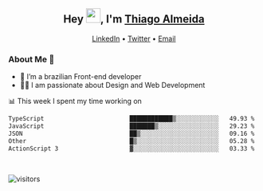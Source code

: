 

<h2 align="center">Hey <img src="https://github.com/TheDudeThatCode/TheDudeThatCode/blob/master/Assets/Hi.gif" width="29">, I'm <a href="https://www.linkedin.com/in/thiago-almeida-69785569/">Thiago Almeida</a></h2>
<p align="center">
  <a href="https://www.linkedin.com/in/thiago-almeida-69785569/">LinkedIn</a> •
  <a href="https://twitter.com/thiagoloal">Twitter</a> •
  <a href="mailto:thiagoloal@gmail.com">Email</a>
</p>

### About Me 🚀
- 🌱  I’m a brazilian Front-end developer</br>
- 👨‍💻  I am passionate about Design and Web Development</br>

<!-- ![Thiago Almeida github stats](https://github-readme-stats.vercel.app/api?username=thiagoloal&show_icons=true&hide_border=true)&nbsp;&nbsp; -->

📊 This week I spent my time working on
<!--START_SECTION:waka-->

```txt
TypeScript                        ████████████▒░░░░░░░░░░░░   49.93 %
JavaScript                        ███████▒░░░░░░░░░░░░░░░░░   29.23 %
JSON                              ██▒░░░░░░░░░░░░░░░░░░░░░░   09.16 %
Other                             █▒░░░░░░░░░░░░░░░░░░░░░░░   05.28 %
ActionScript 3                    ▓░░░░░░░░░░░░░░░░░░░░░░░░   03.33 %
```

<!--END_SECTION:waka-->

<br />

![visitors](https://visitor-badge.laobi.icu/badge?page_id=thiagoloal.thiagoloal)
